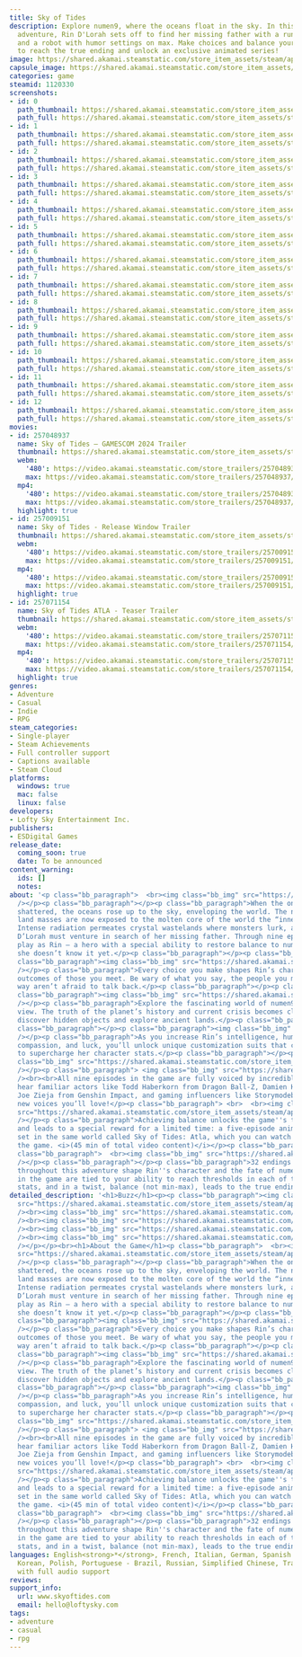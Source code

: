 ```yaml
---
title: Sky of Tides
description: Explore numen9, where the oceans float in the sky. In this rich narrative
  adventure, Rin D'Lorah sets off to find her missing father with a runaway rebel
  and a robot with humor settings on max. Make choices and balance your character
  to reach the true ending and unlock an exclusive animated series!
image: https://shared.akamai.steamstatic.com/store_item_assets/steam/apps/1120330/header.jpg?t=1731700965
capsule_image: https://shared.akamai.steamstatic.com/store_item_assets/steam/apps/1120330/d2ba3f757bdca164e4c37ebfeef0ba03d06a7b3d/capsule_231x87.jpg?t=1731700965
categories: game
steamid: 1120330
screenshots:
- id: 0
  path_thumbnail: https://shared.akamai.steamstatic.com/store_item_assets/steam/apps/1120330/ss_2d93cb22a842b8ace990b354419b086ccc38c8b1.600x338.jpg?t=1731700965
  path_full: https://shared.akamai.steamstatic.com/store_item_assets/steam/apps/1120330/ss_2d93cb22a842b8ace990b354419b086ccc38c8b1.1920x1080.jpg?t=1731700965
- id: 1
  path_thumbnail: https://shared.akamai.steamstatic.com/store_item_assets/steam/apps/1120330/ss_543091eb4833e29e8d07dc7e6f6e673d75080e2e.600x338.jpg?t=1731700965
  path_full: https://shared.akamai.steamstatic.com/store_item_assets/steam/apps/1120330/ss_543091eb4833e29e8d07dc7e6f6e673d75080e2e.1920x1080.jpg?t=1731700965
- id: 2
  path_thumbnail: https://shared.akamai.steamstatic.com/store_item_assets/steam/apps/1120330/ss_852789e0b1bc6d2515a901c475a89b70a4f0cb40.600x338.jpg?t=1731700965
  path_full: https://shared.akamai.steamstatic.com/store_item_assets/steam/apps/1120330/ss_852789e0b1bc6d2515a901c475a89b70a4f0cb40.1920x1080.jpg?t=1731700965
- id: 3
  path_thumbnail: https://shared.akamai.steamstatic.com/store_item_assets/steam/apps/1120330/ss_08e60ab0bca4f598e66e99695c0c4d618f5aa257.600x338.jpg?t=1731700965
  path_full: https://shared.akamai.steamstatic.com/store_item_assets/steam/apps/1120330/ss_08e60ab0bca4f598e66e99695c0c4d618f5aa257.1920x1080.jpg?t=1731700965
- id: 4
  path_thumbnail: https://shared.akamai.steamstatic.com/store_item_assets/steam/apps/1120330/ss_cd20f7e511ebdf8929652543d703470d2c4754dd.600x338.jpg?t=1731700965
  path_full: https://shared.akamai.steamstatic.com/store_item_assets/steam/apps/1120330/ss_cd20f7e511ebdf8929652543d703470d2c4754dd.1920x1080.jpg?t=1731700965
- id: 5
  path_thumbnail: https://shared.akamai.steamstatic.com/store_item_assets/steam/apps/1120330/ss_9315ed54c6d27ba161ea037f2578a7d32f4b2187.600x338.jpg?t=1731700965
  path_full: https://shared.akamai.steamstatic.com/store_item_assets/steam/apps/1120330/ss_9315ed54c6d27ba161ea037f2578a7d32f4b2187.1920x1080.jpg?t=1731700965
- id: 6
  path_thumbnail: https://shared.akamai.steamstatic.com/store_item_assets/steam/apps/1120330/ss_1b1e786a668c035d63606a39ee66aecb280b73bb.600x338.jpg?t=1731700965
  path_full: https://shared.akamai.steamstatic.com/store_item_assets/steam/apps/1120330/ss_1b1e786a668c035d63606a39ee66aecb280b73bb.1920x1080.jpg?t=1731700965
- id: 7
  path_thumbnail: https://shared.akamai.steamstatic.com/store_item_assets/steam/apps/1120330/ss_69f2a86f9bd52aa3fc9f966875a20db701c7fd11.600x338.jpg?t=1731700965
  path_full: https://shared.akamai.steamstatic.com/store_item_assets/steam/apps/1120330/ss_69f2a86f9bd52aa3fc9f966875a20db701c7fd11.1920x1080.jpg?t=1731700965
- id: 8
  path_thumbnail: https://shared.akamai.steamstatic.com/store_item_assets/steam/apps/1120330/ss_cb7338f94000b74890b00e15f7f94d71d70c0728.600x338.jpg?t=1731700965
  path_full: https://shared.akamai.steamstatic.com/store_item_assets/steam/apps/1120330/ss_cb7338f94000b74890b00e15f7f94d71d70c0728.1920x1080.jpg?t=1731700965
- id: 9
  path_thumbnail: https://shared.akamai.steamstatic.com/store_item_assets/steam/apps/1120330/ss_4cc2605e9dcc3c26ee4c17ab4b4ab292b37612d2.600x338.jpg?t=1731700965
  path_full: https://shared.akamai.steamstatic.com/store_item_assets/steam/apps/1120330/ss_4cc2605e9dcc3c26ee4c17ab4b4ab292b37612d2.1920x1080.jpg?t=1731700965
- id: 10
  path_thumbnail: https://shared.akamai.steamstatic.com/store_item_assets/steam/apps/1120330/ss_150f67489b87b37fa705f8f9981003c8d3a78d8b.600x338.jpg?t=1731700965
  path_full: https://shared.akamai.steamstatic.com/store_item_assets/steam/apps/1120330/ss_150f67489b87b37fa705f8f9981003c8d3a78d8b.1920x1080.jpg?t=1731700965
- id: 11
  path_thumbnail: https://shared.akamai.steamstatic.com/store_item_assets/steam/apps/1120330/ss_05866dd971657d5f7fbea6669e081233f1f87833.600x338.jpg?t=1731700965
  path_full: https://shared.akamai.steamstatic.com/store_item_assets/steam/apps/1120330/ss_05866dd971657d5f7fbea6669e081233f1f87833.1920x1080.jpg?t=1731700965
- id: 12
  path_thumbnail: https://shared.akamai.steamstatic.com/store_item_assets/steam/apps/1120330/ss_f4f58013888962c2caa3e556cf3be399c0fd430c.600x338.jpg?t=1731700965
  path_full: https://shared.akamai.steamstatic.com/store_item_assets/steam/apps/1120330/ss_f4f58013888962c2caa3e556cf3be399c0fd430c.1920x1080.jpg?t=1731700965
movies:
- id: 257048937
  name: Sky of Tides — GAMESCOM 2024 Trailer
  thumbnail: https://shared.akamai.steamstatic.com/store_item_assets/steam/apps/257048937/33db7eab79e0958c5bc45f3ef8b9319a78048652/movie_600x337.jpg?t=1730924166
  webm:
    '480': https://video.akamai.steamstatic.com/store_trailers/257048937/movie480_vp9.webm?t=1730924166
    max: https://video.akamai.steamstatic.com/store_trailers/257048937/movie_max_vp9.webm?t=1730924166
  mp4:
    '480': https://video.akamai.steamstatic.com/store_trailers/257048937/movie480.mp4?t=1730924166
    max: https://video.akamai.steamstatic.com/store_trailers/257048937/movie_max.mp4?t=1730924166
  highlight: true
- id: 257009151
  name: Sky of Tides - Release Window Trailer
  thumbnail: https://shared.akamai.steamstatic.com/store_item_assets/steam/apps/257009151/movie.293x165.jpg?t=1711122217
  webm:
    '480': https://video.akamai.steamstatic.com/store_trailers/257009151/movie480_vp9.webm?t=1711122217
    max: https://video.akamai.steamstatic.com/store_trailers/257009151/movie_max_vp9.webm?t=1711122217
  mp4:
    '480': https://video.akamai.steamstatic.com/store_trailers/257009151/movie480.mp4?t=1711122217
    max: https://video.akamai.steamstatic.com/store_trailers/257009151/movie_max.mp4?t=1711122217
  highlight: true
- id: 257071154
  name: Sky of Tides ATLA - Teaser Trailer
  thumbnail: https://shared.akamai.steamstatic.com/store_item_assets/steam/apps/257071154/da1ec39852532d592222702a8e737ba579870ada/movie_600x337.jpg?t=1730931479
  webm:
    '480': https://video.akamai.steamstatic.com/store_trailers/257071154/movie480_vp9.webm?t=1730931479
    max: https://video.akamai.steamstatic.com/store_trailers/257071154/movie_max_vp9.webm?t=1730931479
  mp4:
    '480': https://video.akamai.steamstatic.com/store_trailers/257071154/movie480.mp4?t=1730931479
    max: https://video.akamai.steamstatic.com/store_trailers/257071154/movie_max.mp4?t=1730931479
  highlight: true
genres:
- Adventure
- Casual
- Indie
- RPG
steam_categories:
- Single-player
- Steam Achievements
- Full controller support
- Captions available
- Steam Cloud
platforms:
  windows: true
  mac: false
  linux: false
developers:
- Lofty Sky Entertainment Inc.
publishers:
- ESDigital Games
release_date:
  coming_soon: true
  date: To be announced
content_warning:
  ids: []
  notes:
about: '<p class="bb_paragraph">  <br><img class="bb_img" src="https://shared.akamai.steamstatic.com/store_item_assets/steam/apps/1120330/extras/Planet_Explosion_2Gif.gif?t=1731700965"
  /></p><p class="bb_paragraph"></p><p class="bb_paragraph">When the once-whole numen9
  shattered, the oceans rose up to the sky, enveloping the world. The nine separate
  land masses are now exposed to the molten core of the world the “inner sun&quot;.
  Intense radiation permeates crystal wastelands where monsters lurk, and where Rin
  D’Lorah must venture in search of her missing father. Through nine episodes, you
  play as Rin – a hero with a special ability to restore balance to numen9, even if
  she doesn’t know it yet.</p><p class="bb_paragraph"></p><p class="bb_paragraph"></p><p
  class="bb_paragraph"><img class="bb_img" src="https://shared.akamai.steamstatic.com/store_item_assets/steam/apps/1120330/extras/Choices_Gif_.gif?t=1731700965"
  /></p><p class="bb_paragraph">Every choice you make shapes Rin’s character and the
  outcomes of those you meet. Be wary of what you say, the people you meet along the
  way aren’t afraid to talk back.</p><p class="bb_paragraph"></p><p class="bb_paragraph"></p><p
  class="bb_paragraph"><img class="bb_img" src="https://shared.akamai.steamstatic.com/store_item_assets/steam/apps/1120330/extras/Objects_Exploring_Gif.gif?t=1731700965"
  /></p><p class="bb_paragraph">Explore the fascinating world of numen9 from an isometric
  view. The truth of the planet’s history and current crisis becomes clear as you
  discover hidden objects and explore ancient lands.</p><p class="bb_paragraph"></p><p
  class="bb_paragraph"></p><p class="bb_paragraph"><img class="bb_img" src="https://shared.akamai.steamstatic.com/store_item_assets/steam/apps/1120330/extras/Customization_gif_1.gif?t=1731700965"
  /></p><p class="bb_paragraph">As you increase Rin’s intelligence, humor, courage,
  compassion, and luck, you’ll unlock unique customization suits that can be equipped
  to supercharge her character stats.</p><p class="bb_paragraph"></p><p class="bb_paragraph"><img
  class="bb_img" src="https://shared.akamai.steamstatic.com/store_item_assets/steam/apps/1120330/extras/VO1_gif_2.gif?t=1731700965"
  /></p><p class="bb_paragraph"> <img class="bb_img" src="https://shared.akamai.steamstatic.com/store_item_assets/steam/apps/1120330/extras/VO2_gif_3.gif?t=1731700965"
  /><br><br>All nine episodes in the game are fully voiced by incredible talent. You’ll
  hear familiar actors like Todd Haberkorn from Dragon Ball-Z, Damien Haas from Smosh,
  Joe Zieja from Genshin Impact, and gaming influencers like Storymodebae along with
  new voices you’ll love!</p><p class="bb_paragraph"> <br>  <br><img class="bb_img"
  src="https://shared.akamai.steamstatic.com/store_item_assets/steam/apps/1120330/extras/ATLA_Gif_.gif?t=1731700965"
  /></p><p class="bb_paragraph">Achieving balance unlocks the game''s true ending
  and leads to a special reward for a limited time: a five-episode animated series
  set in the same world called Sky of Tides: Atla, which you can watch right inside
  the game. <i>(45 min of total video content)</i></p><p class="bb_paragraph"></p><p
  class="bb_paragraph">  <br><img class="bb_img" src="https://shared.akamai.steamstatic.com/store_item_assets/steam/apps/1120330/extras/Your_Choices_Matter_Gif.gif?t=1731700965"
  /></p><p class="bb_paragraph"></p><p class="bb_paragraph">32 endings! Your choices
  throughout this adventure shape Rin''s character and the fate of numen9. Outcomes
  in the game are tied to your ability to reach thresholds in each of the five character
  stats, and in a twist, balance (not min-max), leads to the true ending!</p><p class="bb_paragraph">                        </p>'
detailed_description: '<h1>Buzz</h1><p><p class="bb_paragraph"><img class="bb_img"
  src="https://shared.akamai.steamstatic.com/store_item_assets/steam/apps/1120330/extras/PressQuote_Gamereactor.png?t=1731700965"
  /><br><img class="bb_img" src="https://shared.akamai.steamstatic.com/store_item_assets/steam/apps/1120330/extras/PressQuote_RPS.png?t=1731700965"
  /><br><img class="bb_img" src="https://shared.akamai.steamstatic.com/store_item_assets/steam/apps/1120330/extras/PressQuote_Kotaku.png?t=1731700965"
  /><br><img class="bb_img" src="https://shared.akamai.steamstatic.com/store_item_assets/steam/apps/1120330/extras/PressQuote_NintendoWorld.png?t=1731700965"
  /><br><img class="bb_img" src="https://shared.akamai.steamstatic.com/store_item_assets/steam/apps/1120330/extras/PressQuote_PCGamer.png?t=1731700965"
  /></p></p><br><h1>About the Game</h1><p class="bb_paragraph">  <br><img class="bb_img"
  src="https://shared.akamai.steamstatic.com/store_item_assets/steam/apps/1120330/extras/Planet_Explosion_2Gif.gif?t=1731700965"
  /></p><p class="bb_paragraph"></p><p class="bb_paragraph">When the once-whole numen9
  shattered, the oceans rose up to the sky, enveloping the world. The nine separate
  land masses are now exposed to the molten core of the world the “inner sun&quot;.
  Intense radiation permeates crystal wastelands where monsters lurk, and where Rin
  D’Lorah must venture in search of her missing father. Through nine episodes, you
  play as Rin – a hero with a special ability to restore balance to numen9, even if
  she doesn’t know it yet.</p><p class="bb_paragraph"></p><p class="bb_paragraph"></p><p
  class="bb_paragraph"><img class="bb_img" src="https://shared.akamai.steamstatic.com/store_item_assets/steam/apps/1120330/extras/Choices_Gif_.gif?t=1731700965"
  /></p><p class="bb_paragraph">Every choice you make shapes Rin’s character and the
  outcomes of those you meet. Be wary of what you say, the people you meet along the
  way aren’t afraid to talk back.</p><p class="bb_paragraph"></p><p class="bb_paragraph"></p><p
  class="bb_paragraph"><img class="bb_img" src="https://shared.akamai.steamstatic.com/store_item_assets/steam/apps/1120330/extras/Objects_Exploring_Gif.gif?t=1731700965"
  /></p><p class="bb_paragraph">Explore the fascinating world of numen9 from an isometric
  view. The truth of the planet’s history and current crisis becomes clear as you
  discover hidden objects and explore ancient lands.</p><p class="bb_paragraph"></p><p
  class="bb_paragraph"></p><p class="bb_paragraph"><img class="bb_img" src="https://shared.akamai.steamstatic.com/store_item_assets/steam/apps/1120330/extras/Customization_gif_1.gif?t=1731700965"
  /></p><p class="bb_paragraph">As you increase Rin’s intelligence, humor, courage,
  compassion, and luck, you’ll unlock unique customization suits that can be equipped
  to supercharge her character stats.</p><p class="bb_paragraph"></p><p class="bb_paragraph"><img
  class="bb_img" src="https://shared.akamai.steamstatic.com/store_item_assets/steam/apps/1120330/extras/VO1_gif_2.gif?t=1731700965"
  /></p><p class="bb_paragraph"> <img class="bb_img" src="https://shared.akamai.steamstatic.com/store_item_assets/steam/apps/1120330/extras/VO2_gif_3.gif?t=1731700965"
  /><br><br>All nine episodes in the game are fully voiced by incredible talent. You’ll
  hear familiar actors like Todd Haberkorn from Dragon Ball-Z, Damien Haas from Smosh,
  Joe Zieja from Genshin Impact, and gaming influencers like Storymodebae along with
  new voices you’ll love!</p><p class="bb_paragraph"> <br>  <br><img class="bb_img"
  src="https://shared.akamai.steamstatic.com/store_item_assets/steam/apps/1120330/extras/ATLA_Gif_.gif?t=1731700965"
  /></p><p class="bb_paragraph">Achieving balance unlocks the game''s true ending
  and leads to a special reward for a limited time: a five-episode animated series
  set in the same world called Sky of Tides: Atla, which you can watch right inside
  the game. <i>(45 min of total video content)</i></p><p class="bb_paragraph"></p><p
  class="bb_paragraph">  <br><img class="bb_img" src="https://shared.akamai.steamstatic.com/store_item_assets/steam/apps/1120330/extras/Your_Choices_Matter_Gif.gif?t=1731700965"
  /></p><p class="bb_paragraph"></p><p class="bb_paragraph">32 endings! Your choices
  throughout this adventure shape Rin''s character and the fate of numen9. Outcomes
  in the game are tied to your ability to reach thresholds in each of the five character
  stats, and in a twist, balance (not min-max), leads to the true ending!</p><p class="bb_paragraph">                        </p>'
languages: English<strong>*</strong>, French, Italian, German, Spanish - Spain, Japanese,
  Korean, Polish, Portuguese - Brazil, Russian, Simplified Chinese, Traditional Chinese<br><strong>*</strong>languages
  with full audio support
reviews:
support_info:
  url: www.skyoftides.com
  email: hello@loftysky.com
tags:
- adventure
- casual
- rpg
---
```

